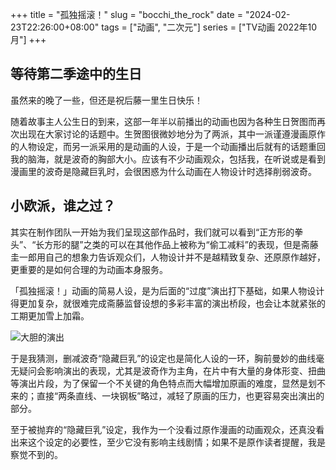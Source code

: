 +++
title = "孤独摇滚！"
slug = "bocchi_the_rock"
date = "2024-02-23T22:26:00+08:00"
tags = ["动画", "二次元"]
series = ["TV动画 2022年10月"]
+++
## 等待第二季途中的生日
虽然来的晚了一些，但还是祝后藤一里生日快乐！

随着故事主人公生日的到来，这部一年半以前播出的动画也因为各种生日贺图而再次出现在大家讨论的话题中。生贺图很微妙地分为了两派，其中一派谨遵漫画原作的人物设定，而另一派采用的是动画的人设，于是一个动画播出后就有的话题重回我的脑海，就是波奇的胸部大小。应该有不少动画观众，包括我，在听说或是看到漫画里的波奇是隐藏巨乳时，会很困惑为什么动画在人物设计时选择削弱波奇。

## 小欧派，谁之过？
其实在制作团队一开始为我们呈现这部作品时，我们就可以看到“正方形的拳头”、“长方形的腿”之类的可以在其他作品上被称为“偷工减料”的表现，但是斋藤圭一郎用自己的想象力告诉观众们，人物设计并不是越精致复杂、还原原作越好，更重要的是如何合理的为动画本身服务。

「孤独摇滚！」动画的简易人设，是为后面的“过度”演出打下基础，如果人物设计得更加复杂，就很难完成斋藤监督设想的多彩丰富的演出桥段，也会让本就紧张的工期更加雪上加霜。

![大胆的演出](01.avif "大胆的演出")

于是我猜测，删减波奇“隐藏巨乳”的设定也是简化人设的一环，胸前曼妙的曲线毫无疑问会影响演出的表现，尤其是波奇作为主角，在片中有大量的身体形变、扭曲等演出片段，为了保留一个不关键的角色特点而大幅增加原画的难度，显然是划不来的；直接“两条直线、一块钢板”略过，减轻了原画的压力，也更容易突出演出的部分。

至于被抛弃的“隐藏巨乳”设定，我作为一个没看过原作漫画的动画观众，还真没看出来这个设定的必要性，至少它没有影响主线剧情；如果不是原作读者提醒，我是察觉不到的。